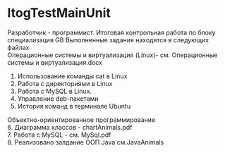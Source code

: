 # ItogTestMainUnit
Разработчик - программист. Итоговая контрольная работа по блоку специализация GB
Выполненные задания находятся в следующих файлах   
 Операционные системы и виртуализация (Linux)- см. Операционные системы и виртуализация.docx
   1. Использование команды cat в Linux
   2. Работа с директориями в Linux
   3. Работа с MySQL в Linux.
   4. Управление deb-пакетами
   5. История команд в терминале Ubuntu
         
  Объектно-ориентированное программирование   
     6. Диаграмма классов - chartAnimals.pdf  
     7. Работа с MySQL  - см. MySql.pdf   
     8. Реализовано залдание ООП Java см.JavaAnimals  
     
    

